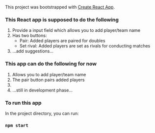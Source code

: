 This project was bootstrapped with [Create React App](https://github.com/facebook/create-react-app).

### This React app is supposed to do the following
<ol>
<li>Provide a input field which allows you to add player/team name</li>
<li>Has two buttons:
<ul>
    <li>Pair: Added players are paired for doubles</li>
    <li>Set rival: Added players are set as rivals for conducting matches</li>
</ul>
</li>
<li>...add suggestions...</li>
</ol>

### This app can do the following for now
<ol>
<li>Allows you to add player/team name</li>
<li>The pair button pairs added players</li>
<li></li>
<li>...still in development phase...</li>
</ol>

### To run this app
In the project directory, you can run:

### `npm start`
